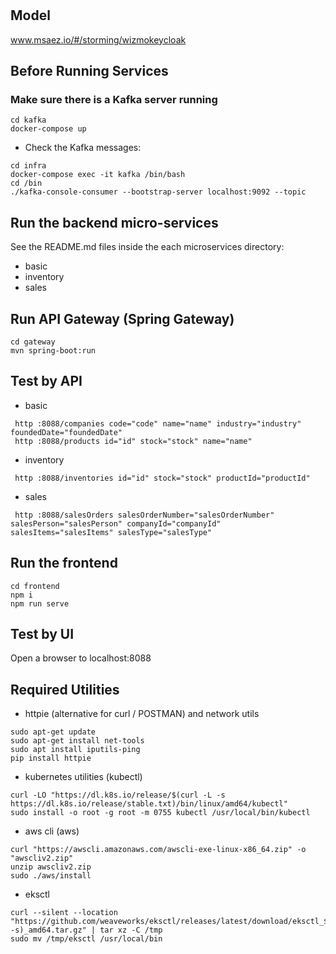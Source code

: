 # 

## Model
www.msaez.io/#/storming/wizmokeycloak

## Before Running Services
### Make sure there is a Kafka server running
```
cd kafka
docker-compose up
```
- Check the Kafka messages:
```
cd infra
docker-compose exec -it kafka /bin/bash
cd /bin
./kafka-console-consumer --bootstrap-server localhost:9092 --topic
```

## Run the backend micro-services
See the README.md files inside the each microservices directory:

- basic
- inventory
- sales


## Run API Gateway (Spring Gateway)
```
cd gateway
mvn spring-boot:run
```

## Test by API
- basic
```
 http :8088/companies code="code" name="name" industry="industry" foundedDate="foundedDate" 
 http :8088/products id="id" stock="stock" name="name" 
```
- inventory
```
 http :8088/inventories id="id" stock="stock" productId="productId" 
```
- sales
```
 http :8088/salesOrders salesOrderNumber="salesOrderNumber" salesPerson="salesPerson" companyId="companyId" salesItems="salesItems" salesType="salesType" 
```


## Run the frontend
```
cd frontend
npm i
npm run serve
```

## Test by UI
Open a browser to localhost:8088

## Required Utilities

- httpie (alternative for curl / POSTMAN) and network utils
```
sudo apt-get update
sudo apt-get install net-tools
sudo apt install iputils-ping
pip install httpie
```

- kubernetes utilities (kubectl)
```
curl -LO "https://dl.k8s.io/release/$(curl -L -s https://dl.k8s.io/release/stable.txt)/bin/linux/amd64/kubectl"
sudo install -o root -g root -m 0755 kubectl /usr/local/bin/kubectl
```

- aws cli (aws)
```
curl "https://awscli.amazonaws.com/awscli-exe-linux-x86_64.zip" -o "awscliv2.zip"
unzip awscliv2.zip
sudo ./aws/install
```

- eksctl 
```
curl --silent --location "https://github.com/weaveworks/eksctl/releases/latest/download/eksctl_$(uname -s)_amd64.tar.gz" | tar xz -C /tmp
sudo mv /tmp/eksctl /usr/local/bin
```


